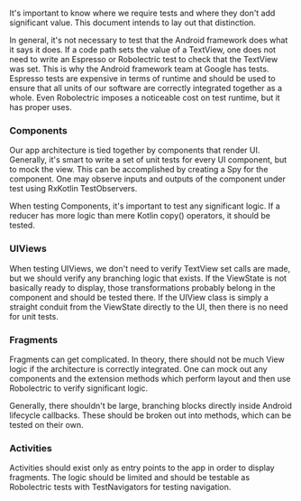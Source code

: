 It's important to know where we require tests and where they don't add significant value. This document intends to lay out that distinction.

In general, it's not necessary to test that the Android framework does what it says it does. If a code path sets the value of a TextView, one does not need to write an Espresso or Robolectric test to check that the TextView was set. This is why the Android framework team at Google has tests. Espresso tests are expensive in terms of runtime and should be used to ensure that all units of our software are correctly integrated together as a whole. Even Robolectric imposes a noticeable cost on test runtime, but it has proper uses.

### Components

Our app architecture is tied together by components that render UI. Generally, it's smart to write a set of unit tests for every UI component, but to mock the view. This can be accomplished by creating a Spy for the component. One may observe inputs and outputs of the component under test using RxKotlin TestObservers.

When testing Components, it's important to test any significant logic. If a reducer has more logic than mere Kotlin copy() operators, it should be tested.

### UIViews

When testing UIViews, we don't need to verify TextView set calls are made, but we should verify any branching logic that exists. If the ViewState is not basically ready to display, those transformations probably belong in the component and should be tested there. If the UIView class is simply a straight conduit from the ViewState directly to the UI, then there is no need for unit tests.

### Fragments

Fragments can get complicated. In theory, there should not be much View logic if the architecture is correctly integrated. One can mock out any components and the extension methods which perform layout and then use Robolectric to verify significant logic.

Generally, there shouldn't be large, branching blocks directly inside Android lifecycle callbacks. These should be broken out into methods, which can be tested on their own.

### Activities

Activities should exist only as entry points to the app in order to display fragments. The logic should be limited and should be testable as Robolectric tests with TestNavigators for testing navigation.
